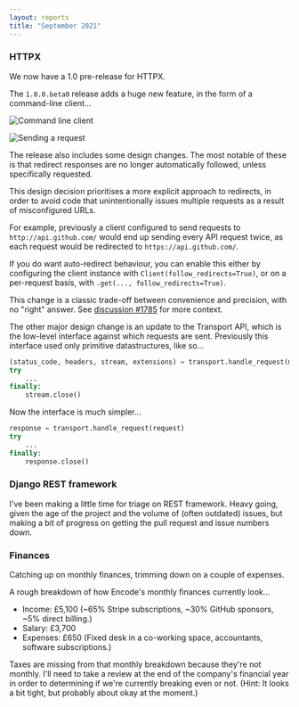 ```yaml
---
layout: reports
title: "September 2021"
---
```


### HTTPX

We now have a 1.0 pre-release for HTTPX.

The `1.0.0.beta0` release adds a huge new feature, in the form of a command-line client...

![Command line client](https://github.com/encode/httpx/raw/master/docs/img/httpx-help.png)

![Sending a request](https://github.com/encode/httpx/raw/master/docs/img/httpx-request.png)

The release also includes some design changes. The most notable of these is that
redirect responses are no longer automatically followed, unless specifically requested.

This design decision prioritises a more explicit approach to redirects, in order
to avoid code that unintentionally issues multiple requests as a result of
misconfigured URLs.

For example, previously a client configured to send requests to `http://api.github.com/`
would end up sending every API request twice, as each request would be redirected to `https://api.github.com/`.

If you do want auto-redirect behaviour, you can enable this either by configuring
the client instance with `Client(follow_redirects=True)`, or on a per-request
basis, with `.get(..., follow_redirects=True)`.

This change is a classic trade-off between convenience and precision, with no "right"
answer. See [discussion #1785](https://github.com/encode/httpx/discussions/1785) for more
context.

The other major design change is an update to the Transport API, which is the low-level
interface against which requests are sent. Previously this interface used only primitive
datastructures, like so...

```python
(status_code, headers, stream, extensions) = transport.handle_request(method, url, headers, stream, extensions)
try
    ...
finally:
    stream.close()
```

Now the interface is much simpler...

```python
response = transport.handle_request(request)
try
    ...
finally:
    response.close()
```

### Django REST framework

I've been making a little time for triage on REST framework. Heavy going, given the age of the project and the volume of (often outdated) issues, but making a bit of progress on getting the pull request and issue numbers down.

### Finances

Catching up on monthly finances, trimming down on a couple of expenses.

A rough breakdown of how Encode's monthly finances currently look...

* Income: £5,100 (~65% Stripe subscriptions, ~30% GitHub sponsors, ~5% direct billing.)
* Salary: £3,700
* Expenses: £650 (Fixed desk in a co-working space, accountants, software subscriptions.)

Taxes are missing from that monthly breakdown because they're not monthly. I'll need to take a review at the end of the company's financial year in order to determining if we're currently breaking even or not. (Hint: It looks a bit tight, but probably about okay at the moment.)
